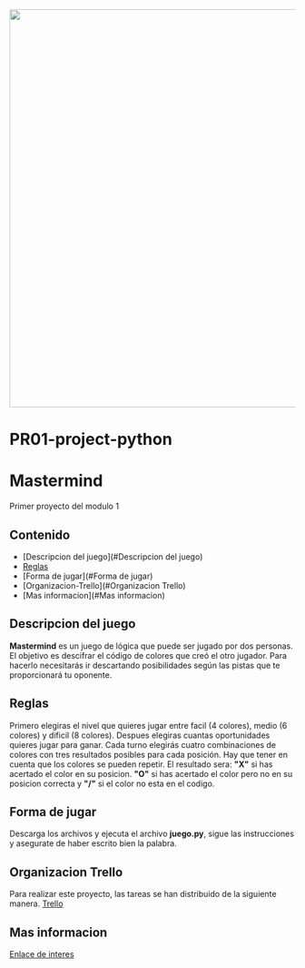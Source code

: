<img src="https://tcf.admeen.org/game/1500/1204/400x246/mastermind.jpg"  width="700"/>

# PR01-project-python
# Mastermind

Primer proyecto del modulo 1


## Contenido
- [Descripcion del juego](#Descripcion del juego)
- [Reglas](#Reglas)
- [Forma de jugar](#Forma de jugar)
- [Organizacion-Trello](#Organizacion Trello)
- [Mas informacion](#Mas informacion)


## Descripcion del juego
**Mastermind** es un juego de lógica que puede ser jugado por dos personas. 
El objetivo es descifrar el código de colores que creó el otro jugador. Para hacerlo necesitarás ir descartando posibilidades según las pistas que te proporcionará tu oponente.



## Reglas
Primero elegiras el nivel que quieres jugar entre facil (4 colores), medio (6 colores) y dificil (8 colores). Despues elegiras cuantas oportunidades quieres jugar para ganar.
Cada turno elegirás cuatro combinaciones de colores con tres resultados posibles para cada posición. Hay que tener en cuenta que los colores se pueden repetir. El resultado sera: **"X"** si has acertado el color en su posicion. **"O"**  si has acertado el color pero no en su posicion correcta y **"/"** si el color no esta en el codigo.


## Forma de jugar
Descarga los archivos y ejecuta el archivo **juego.py**, sigue las instrucciones y asegurate de haber escrito bien la palabra.


## Organizacion Trello
Para realizar este proyecto, las tareas se han distribuido de la siguiente manera.
[Trello](https://trello.com/b/VMtzURyH/pr01-juego-python)


## Mas informacion
 [Enlace de interes](https://www.aboutespanol.com/aprende-a-jugar-mastermind-paso-a-paso-2077618)